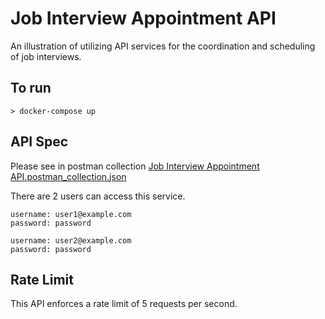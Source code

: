 # Job Interview Appointment API

An illustration of utilizing API services for the coordination and scheduling of job interviews.

## To run 
```
> docker-compose up
```

## API Spec
Please see in postman collection [Job Interview Appointment API.postman_collection.json](https://github.com/Bongsakorn/job-interview-appointment-api/files/14305613/Job.Interview.Appointment.API.postman_collection.json)

There are 2 users can access this service.
```
username: user1@example.com
password: password

username: user2@example.com
password: password
```

## Rate Limit
This API enforces a rate limit of 5 requests per second.
